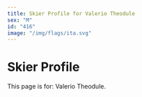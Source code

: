 ```yaml
---
title: Skier Profile for Valerio Theodule
sex: "M"
id: "416"
image: "/img/flags/ita.svg" 
---
```


# Skier Profile

This page is for: Valerio Theodule.
    